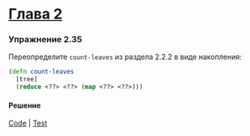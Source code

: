 # [Глава 2](../index.md#Глава-2-Построение-абстракций-с-помощью-данных)

### Упражнение 2.35
Переопределите `count-leaves` из раздела 2.2.2 в виде накопления:

```clojure
(defn count-leaves
  [tree]
  (reduce <??> <??> (map <??> <??>)))
```

#### Решение
[Code](../../src/sicp/chapter02/2_35.clj) | [Test](../../test/sicp/chapter02/2_35_test.clj)
